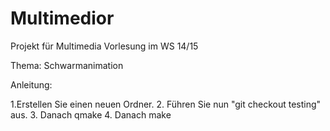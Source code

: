 Multimedior
===========

Projekt für Multimedia Vorlesung im WS 14/15

Thema: Schwarmanimation

Anleitung:

1.Erstellen Sie einen neuen Ordner.
2. Führen Sie nun "git checkout testing" aus.
3. Danach qmake
4. Danach make
